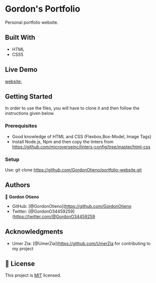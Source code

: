# Gordon's Portfolio

Personal portfolio website.

## Built With

- HTML
- CSS5

## Live Demo
[website:](https://gordonotieno.github.io/)
## Getting Started

In order to use the files, you will have to clone it and then follow the instructions given below.

### Prerequisites

- Good knowledge of HTML and CSS (Flexbox,Box-Model, Image Tags)
- Install Node.js, Npm and then copy the linters from https://github.com/microverseinc/linters-config/tree/master/html-css

### Setup

Use: git clone https://github.com/GordonOtieno/portfolio-website.git

## Authors

👤 **Gordon Otieno**

- GitHub: [@GordonOtieno](https://github.com/GordonOtieno
- Twitter: [@GordonO34459259](https://twitter.com/@GordonO34459259

## Acknowledgments

- Umer Zia: [@UmerZia](https://github.com/UmerZia for contributing to my project


## 📝 License

This project is [MIT](./MIT.md) licensed.
